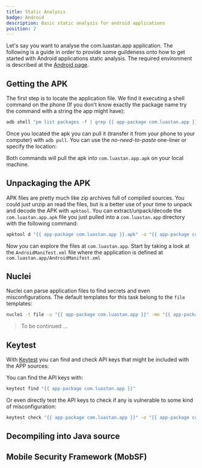 ```yaml
---
title: Static Analysis
badge: Android
description: Basic static analysis for android applications
position: 2
---
```


Let's say you want to analyse the <smart-variable variable="app-package">com.luastan.app</smart-variable> application. The following is a guide in order to provide some guildeness onto how to get started with Android applications static analysis. The required environment is described at the [Android page](/mobile/android#required-tools).


## Getting the APK

The first step is to locate the application file. We find it executing a shell command on the phone (If you don't know exactly the package name try the command with a string the app might have):

```bash
adb shell "pm list packages -f | grep {{ app-package com.luastan.app }} | sed 's/.*:\(.*apk\)=.*/\1/'"
```

Once you located the apk you can pull it (transfer it from your phone to your computer) with `adb pull`. You can use the _no-need-to-paste_ one-liner or specify the location:

<smart-tabs variable="adb-pull-fancy" :tabs="{'fancy': 'Fancy one liner', 'not-fancy': 'Paste the location'}">
<template v-slot:fancy>

```bash
adb pull $(adb shell "pm list packages -f | grep {{ app-package com.luastan.app }} | sed 's/.*:\(.*apk\)=.*/\1/'" | tr -d '\r\n') "{{ app-package com.luastan.app }}.apk"
```

</template>
<template v-slot:not-fancy>

```bash
adb pull "{{ app-location /data/app/.../base.apk }}" "{{ app-package com.luastan.app }}.apk"
```

</template>
</smart-tabs>

Both commands will pull the apk into <code><smart-variable variable="app-package">com.luastan.app</smart-variable>.apk</code> on your local machine.

## Unpackaging the APK

APK files are pretty much like zip archives full of compiled sources. You could just unzip an read the files, but is a better use of your time to unpack and decode the APK with `apktool`. You can extract/unpack/decode the <code><smart-variable variable="app-package">com.luastan.app</smart-variable>.apk</code> file you just pulled into a <code><smart-variable variable="app-package">com.luastan.app</smart-variable></code> directory with the following command:

```bash
apktool d "{{ app-package com.luastan.app }}.apk" -o "{{ app-package com.luastan.app }}"
```

Now you can explore the files at <code><smart-variable variable="app-package">com.luastan.app</smart-variable></code>. Start by taking a look at the `AndroidManifest.xml` file where the application is defined at <code><smart-variable variable="app-package">com.luastan.app</smart-variable>/AndroidManifest.xml</code>

## Nuclei

Nuclei can parse application files to find secrets and even misconfigurations. The default templates for this task belong to the `file` templates:

```bash
nuclei -t file -u "{{ app-package com.luastan.app }}" -me "{{ app-package nuclei_results_com.luastan.app }}"
```
> To be continued ...

## Keytest
With [Keytest](https://github.com/luastan/keytest) you can find and check API keys that might be included with the APP sources:

You can find the API keys with:
```bash
keytest find "{{ app-package com.luastan.app }}"
```

Or even directly test the API keys to check if any is vulnerable to some kind of misconfiguration:

```bash
keytest check "{{ app-package com.luastan.app }}" -o "{{ app-package com.luastan.app }}.apikeys.md"
```

## Decompiling into Java source

## Mobile Security Framework (MobSF)
